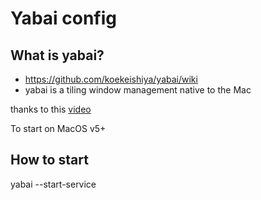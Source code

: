 # Yabai config

## What is yabai?

- https://github.com/koekeishiya/yabai/wiki
- yabai is a tiling window management native to the Mac

thanks to this [video](https://www.youtube.com/watch?v=k94qImbFKWE)

To start on MacOS v5+

## How to start

yabai --start-service
